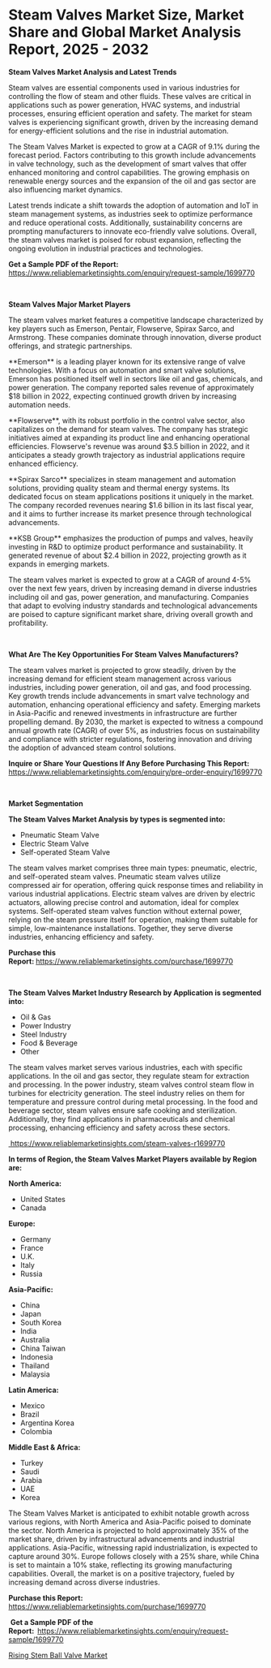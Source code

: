 <p><h1>Steam Valves Market Size, Market Share and Global Market Analysis Report, 2025 - 2032</h1></p><p><strong>Steam Valves Market Analysis and Latest Trends</strong></p>
<p><p>Steam valves are essential components used in various industries for controlling the flow of steam and other fluids. These valves are critical in applications such as power generation, HVAC systems, and industrial processes, ensuring efficient operation and safety. The market for steam valves is experiencing significant growth, driven by the increasing demand for energy-efficient solutions and the rise in industrial automation.</p><p>The Steam Valves Market is expected to grow at a CAGR of 9.1% during the forecast period. Factors contributing to this growth include advancements in valve technology, such as the development of smart valves that offer enhanced monitoring and control capabilities. The growing emphasis on renewable energy sources and the expansion of the oil and gas sector are also influencing market dynamics. </p><p>Latest trends indicate a shift towards the adoption of automation and IoT in steam management systems, as industries seek to optimize performance and reduce operational costs. Additionally, sustainability concerns are prompting manufacturers to innovate eco-friendly valve solutions. Overall, the steam valves market is poised for robust expansion, reflecting the ongoing evolution in industrial practices and technologies.</p></p>
<p><strong>Get a Sample PDF of the Report:&nbsp;</strong> <a href="https://www.reliablemarketinsights.com/enquiry/request-sample/1699770?utm_campaign=1894&utm_medium=2&utm_source=Github&utm_content=ia&utm_term=09012025&utm_id=steam-valves">https://www.reliablemarketinsights.com/enquiry/request-sample/1699770</a></p>
<p>&nbsp;</p>
<p><strong>Steam Valves Major Market Players</strong></p>
<p><p>The steam valves market features a competitive landscape characterized by key players such as Emerson, Pentair, Flowserve, Spirax Sarco, and Armstrong. These companies dominate through innovation, diverse product offerings, and strategic partnerships.</p><p>**Emerson** is a leading player known for its extensive range of valve technologies. With a focus on automation and smart valve solutions, Emerson has positioned itself well in sectors like oil and gas, chemicals, and power generation. The company reported sales revenue of approximately $18 billion in 2022, expecting continued growth driven by increasing automation needs.</p><p>**Flowserve**, with its robust portfolio in the control valve sector, also capitalizes on the demand for steam valves. The company has strategic initiatives aimed at expanding its product line and enhancing operational efficiencies. Flowserve's revenue was around $3.5 billion in 2022, and it anticipates a steady growth trajectory as industrial applications require enhanced efficiency.</p><p>**Spirax Sarco** specializes in steam management and automation solutions, providing quality steam and thermal energy systems. Its dedicated focus on steam applications positions it uniquely in the market. The company recorded revenues nearing $1.6 billion in its last fiscal year, and it aims to further increase its market presence through technological advancements.</p><p>**KSB Group** emphasizes the production of pumps and valves, heavily investing in R&D to optimize product performance and sustainability. It generated revenue of about $2.4 billion in 2022, projecting growth as it expands in emerging markets.</p><p>The steam valves market is expected to grow at a CAGR of around 4-5% over the next few years, driven by increasing demand in diverse industries including oil and gas, power generation, and manufacturing. Companies that adapt to evolving industry standards and technological advancements are poised to capture significant market share, driving overall growth and profitability.</p></p>
<p>&nbsp;</p>
<p><strong>What Are The Key Opportunities For Steam Valves Manufacturers?</strong></p>
<p><p>The steam valves market is projected to grow steadily, driven by the increasing demand for efficient steam management across various industries, including power generation, oil and gas, and food processing. Key growth trends include advancements in smart valve technology and automation, enhancing operational efficiency and safety. Emerging markets in Asia-Pacific and renewed investments in infrastructure are further propelling demand. By 2030, the market is expected to witness a compound annual growth rate (CAGR) of over 5%, as industries focus on sustainability and compliance with stricter regulations, fostering innovation and driving the adoption of advanced steam control solutions.</p></p>
<p><strong>Inquire or Share Your Questions If Any Before Purchasing This Report:</strong> <a href="https://www.reliablemarketinsights.com/enquiry/pre-order-enquiry/1699770?utm_campaign=1894&utm_medium=2&utm_source=Github&utm_content=ia&utm_term=09012025&utm_id=steam-valves">https://www.reliablemarketinsights.com/enquiry/pre-order-enquiry/1699770</a></p>
<p>&nbsp;</p>
<p><strong>Market Segmentation</strong></p>
<p><strong>The Steam Valves Market Analysis by types is segmented into:</strong></p>
<p><ul><li>Pneumatic Steam Valve</li><li>Electric Steam Valve</li><li>Self-operated Steam Valve</li></ul></p>
<p><p>The steam valves market comprises three main types: pneumatic, electric, and self-operated steam valves. Pneumatic steam valves utilize compressed air for operation, offering quick response times and reliability in various industrial applications. Electric steam valves are driven by electric actuators, allowing precise control and automation, ideal for complex systems. Self-operated steam valves function without external power, relying on the steam pressure itself for operation, making them suitable for simple, low-maintenance installations. Together, they serve diverse industries, enhancing efficiency and safety.</p></p>
<p><strong>Purchase this Report:&nbsp;</strong><a href="https://www.reliablemarketinsights.com/purchase/1699770?utm_campaign=1894&utm_medium=2&utm_source=Github&utm_content=ia&utm_term=09012025&utm_id=steam-valves">https://www.reliablemarketinsights.com/purchase/1699770</a></p>
<p>&nbsp;</p>
<p><strong>The Steam Valves Market Industry Research by Application is segmented into:</strong></p>
<p><ul><li>Oil & Gas</li><li>Power Industry</li><li>Steel Industry</li><li>Food & Beverage</li><li>Other</li></ul></p>
<p><p>The steam valves market serves various industries, each with specific applications. In the oil and gas sector, they regulate steam for extraction and processing. In the power industry, steam valves control steam flow in turbines for electricity generation. The steel industry relies on them for temperature and pressure control during metal processing. In the food and beverage sector, steam valves ensure safe cooking and sterilization. Additionally, they find applications in pharmaceuticals and chemical processing, enhancing efficiency and safety across these sectors.</p></p>
<p><a href="https://www.reliablemarketinsights.com/steam-valves-r1699770?utm_campaign=1894&utm_medium=2&utm_source=Github&utm_content=ia&utm_term=09012025&utm_id=steam-valves">&nbsp;https://www.reliablemarketinsights.com/steam-valves-r1699770</a></p>
<p><strong>In terms of Region, the Steam Valves Market Players available by Region are:</strong></p>
<p>
    <p> <strong> North America: </strong>
        <ul>
            <li>United States</li>
            <li>Canada</li>
        </ul>
        </p> 
    <p> <strong> Europe: </strong>
        <ul>
            <li>Germany</li>
            <li>France</li>
            <li>U.K.</li>
            <li>Italy</li>
            <li>Russia</li>
        </ul>
        </p> 
    <p> <strong> Asia-Pacific: </strong>
        <ul>
            <li>China</li>
            <li>Japan</li>
            <li>South Korea</li>
            <li>India</li>
            <li>Australia</li>
            <li>China Taiwan</li>
            <li>Indonesia</li>
            <li>Thailand</li>
            <li>Malaysia</li>
        </ul>
        </p> 
    <p> <strong> Latin America: </strong>
        <ul>
            <li>Mexico</li>
            <li>Brazil</li>
            <li>Argentina Korea</li>
            <li>Colombia</li>
        </ul>
        </p> 
    <p> <strong> Middle East & Africa: </strong>
        <ul>
            <li>Turkey</li>
            <li>Saudi</li>
            <li>Arabia</li>
            <li>UAE</li>
            <li>Korea</li>
        </ul>
    </p>
    </p>
<p><p>The Steam Valves Market is anticipated to exhibit notable growth across various regions, with North America and Asia-Pacific poised to dominate the sector. North America is projected to hold approximately 35% of the market share, driven by infrastructural advancements and industrial applications. Asia-Pacific, witnessing rapid industrialization, is expected to capture around 30%. Europe follows closely with a 25% share, while China is set to maintain a 10% stake, reflecting its growing manufacturing capabilities. Overall, the market is on a positive trajectory, fueled by increasing demand across diverse industries.</p></p>
<p><strong>Purchase this Report: </strong><a href="https://www.reliablemarketinsights.com/purchase/1699770?utm_campaign=1894&utm_medium=2&utm_source=Github&utm_content=ia&utm_term=09012025&utm_id=steam-valves">https://www.reliablemarketinsights.com/purchase/1699770</a></p>
<p>&nbsp;<strong>Get a Sample PDF of the Report:&nbsp;&nbsp;</strong><a href="https://www.reliablemarketinsights.com/enquiry/request-sample/1699770?utm_campaign=1894&utm_medium=2&utm_source=Github&utm_content=ia&utm_term=09012025&utm_id=steam-valves">https://www.reliablemarketinsights.com/enquiry/request-sample/1699770</a></p>
<p><strong></strong></p>
<p><p><a href="https://github.com/marloy8/Market-Research-Report-List-6/blob/main/rising-stem-ball-valve-market.md?utm_campaign=1894&utm_medium=2&utm_source=Github&utm_content=ia&utm_term=09012025&utm_id=steam-valves">Rising Stem Ball Valve Market</a></p></p>